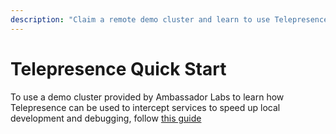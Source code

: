 ```yaml
---
description: "Claim a remote demo cluster and learn to use Telepresence to intercept services running in a Kubernetes Cluster, speeding up local development and debugging."
---
```


# Telepresence Quick Start

To use a demo cluster provided by Ambassador Labs to learn how Telepresence can be used to intercept services to speed up local development and debugging, follow [this guide](https://www.getambassador.io/docs/telepresence/2.3/quick-start/demo-node/)
